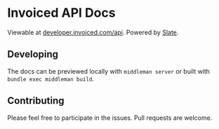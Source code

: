 Invoiced API Docs
========

Viewable at [developer.invoiced.com/api](https://developer.invoiced.com/api). Powered by [Slate](https://github.com/tripit/slate).

## Developing

The docs can be previewed locally with `middleman server` or built with `bundle exec middleman build`.

## Contributing

Please feel free to participate in the issues. Pull requests are welcome.
